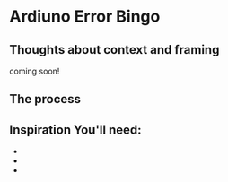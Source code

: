 
# **Ardiuno Error Bingo**
## **Thoughts about context and framing**
coming soon!

## **The process**
Inspiration
You'll need:
-
-
-
-
